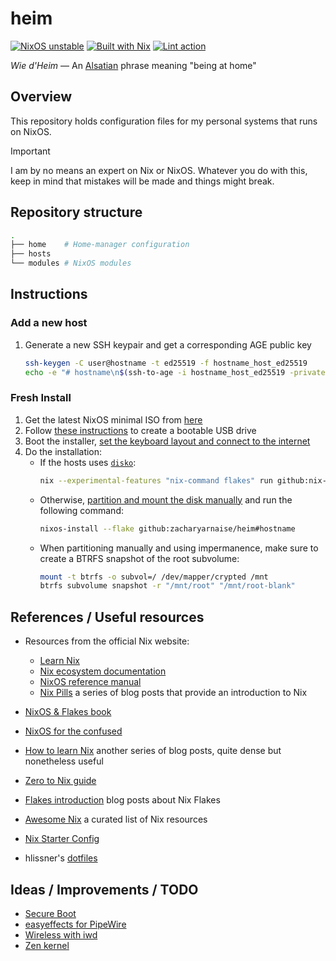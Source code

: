 # heim
[![NixOS unstable](https://img.shields.io/badge/NixOS%20unstable-5277C3?logo=nixos&logoColor=FFFFFF)](https://nixos.org/)
[![Built with Nix](https://img.shields.io/badge/Built%20with%20Nix%20and%20%E2%9D%A4%EF%B8%8F-5277C3?logo=nixos&logoColor=FFFFFF)](https://builtwithnix.org/)
[![Lint action](https://github.com/zacharyarnaise/heim/actions/workflows/lint.yml/badge.svg)](https://github.com/zacharyarnaise/heim/actions/workflows/lint.yml)

*Wie d'Heim* — An [Alsatian](https://en.wikipedia.org/wiki/Alsace) phrase meaning "being at home"

## Overview
This repository holds configuration files for my personal systems that runs on NixOS.

> [!Important]
> I am by no means an expert on Nix or NixOS. Whatever you do with this,
> keep in mind that mistakes will be made and things might break.

## Repository structure
```sh
.
├── home    # Home-manager configuration
├── hosts
└── modules # NixOS modules
```

## Instructions
### Add a new host
1. Generate a new SSH keypair and get a corresponding AGE public key
    ```sh
    ssh-keygen -C user@hostname -t ed25519 -f hostname_host_ed25519
    echo -e "# hostname\n$(ssh-to-age -i hostname_host_ed25519 -private-key)" >>  ~/.config/sops/age/keys.txt
    ```

### Fresh Install
1. Get the latest NixOS minimal ISO from [here](https://nixos.org/download.html#nixos-iso)
2. Follow [these instructions](https://nixos.org/manual/nixos/stable/index.html#sec-booting-from-usb) to create a bootable USB drive
3. Boot the installer, [set the keyboard layout and connect to the internet](https://nixos.org/manual/nixos/stable/#sec-installation-manual)
4. Do the installation:
    - If the hosts uses [`disko`](https://github.com/nix-community/disko):
        ```sh
        nix --experimental-features "nix-command flakes" run github:nix-community/disko#disko-install -- -f github:zacharyarnaise/heim#hostname --write-efi-boot-entries --disk main /dev/<my-disk>
        ```
    - Otherwise, [partition and mount the disk manually](https://nixos.org/manual/nixos/stable/#sec-installation-manual-partitioning) and run the following command:
        ```sh
        nixos-install --flake github:zacharyarnaise/heim#hostname
        ```
    - When partitioning manually and using impermanence, make sure to create a BTRFS snapshot of the root subvolume:
        ```sh
        mount -t btrfs -o subvol=/ /dev/mapper/crypted /mnt
        btrfs subvolume snapshot -r "/mnt/root" "/mnt/root-blank"
        ```

## References / Useful resources
- Resources from the official Nix website:
  - [Learn Nix](https://nixos.org/learn.html)
  - [Nix ecosystem documentation](https://nix.dev/)
  - [NixOS reference manual](https://nixos.org/manual/nixos/unstable/)
  - [Nix Pills](https://nixos.org/guides/nix-pills/) a series of blog posts that provide an introduction to Nix

- [NixOS & Flakes book](https://nixos-and-flakes.thiscute.world/)
- [NixOS for the confused](https://cola-gang.industries/nixos-for-the-confused-part-i)
- [How to learn Nix](https://ianthehenry.com/posts/how-to-learn-nix/) another series of blog posts, quite dense but nonetheless useful
- [Zero to Nix guide](https://zero-to-nix.com/)
- [Flakes introduction](https://www.tweag.io/blog/2020-05-25-flakes/) blog posts about Nix Flakes
- [Awesome Nix](https://github.com/nix-community/awesome-nix) a curated list of Nix resources
- [Nix Starter Config](https://github.com/Misterio77/nix-starter-configs)
- hlissner's [dotfiles](https://github.com/hlissner/dotfiles)

## Ideas / Improvements / TODO
- [Secure Boot](https://github.com/nix-community/lanzaboote)
- [easyeffects for PipeWire](https://github.com/wwmm/easyeffects)
- [Wireless with iwd](https://nixos.wiki/wiki/Iwd)
- [Zen kernel](https://github.com/zen-kernel/zen-kernel)
